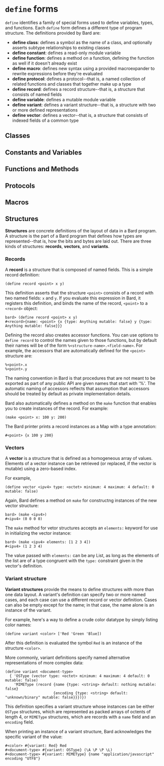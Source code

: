 # `define` forms


`define` identifies a family of special forms used to define variables, types, and functions. Each `define` form defines a different type of program structure. The definitions provided by Bard are:

* **define class**: defines a symbol as the name of a class, and optionally asserts subtype relationships to existing classes
* **define constant**: defines a read-only module variable
* **define function**: defines a method on a function, defining the function as well if it doesn't already exist
* **define macro**: defines new syntax using a provided macroexpander to rewrite expressions before they're evaluated
* **define protocol**: defines a protocol--that is, a named collection of related functions and classes that together make up a type
* **define record**: defines a record structure--that is, a structure that consists of named fields
* **define variable**: defines a mutable module variable
* **define variant**: defines a variant structure--that is, a structure with two or more defined representations
* **define vector**: defines a vector--that is, a structure that consists of indexed fields of a common type

## Classes

## Constants and Variables

## Functions and Methods

## Protocols

## Macros

## Structures

**Structures** are concrete definitions of the layout of data in a Bard program. A structure is the part of a Bard program that defines how types are represented--that is, how the bits and bytes are laid out. There are three kinds of structures: **records**, **vectors**, and **variants**.

### Records

A **record** is a structure that is composed of named fields. This is a simple record definition:

    (define record <point> x y)
    
This definition asserts that the structure `<point>` consists of a record with two named fields: `x` and `y`. If you evaluate this expression in Bard, it registers this definition, and binds the name of the record, `<point>` to a `<record>` object:

    bard> (define record <point> x y)
    #<record>{name: <point> {x {type: Anything mutable: false} y {type: Anything mutable: false}}}

Defining the record also creates accessor functions. You can use options to `define record` to control the names given to those functions, but by default their names will be of the form `%<structure-name>.<field-name>`. For example, the accessors that are automatically defined for the `<point>` structure are:

    %<point>.x
    %<point>.y
    
The naming convention in Bard is that procedures that are not meant to be exported as part of any public API are given names that start with '%'. The automatic naming of accessors reflects that assumption that accessors should be treated by default as private implementation details.

Bard also automatically defines a method on the `make` function that enables you to create instances of the record. For example:

    (make <point> x: 100 y: 200)

The Bard printer prints a record instances as a Map with a type annotation:

    #<point> {x 100 y 200}

### Vectors

A **vector** is a structure that is defined as a homogeneous array of values. Elements of a vector instance can be retrieved (or replaced, if the vector is mutable) using a zero-based index.

For example,

    (define vector <ipv4> type: <octet> minimum: 4 maximum: 4 default: 0 mutable: false)
    
Again, Bard defines a method on `make` for constructng instances of the new vector structure:

    bard> (make <ipv4>)
    #<ipv4> (0 0 0 0)

The `make` method for vetor structures accepts an `elements:` keyword for use in initializing the vector instance:

    bard> (make <ipv4> elements: [1 2 3 4])
    #<ipv4> (1 2 3 4)

The value passed with `elements:` can be any List, as long as the elements of the list are of a type congruent with the `type:` constraint given in the vector's definition.

### Variant structure

**Variant structures** provide the means to define structures with more than one data layout. A variant's definition can specify two or more named cases, and each case can use a different record or vector definition. Cases can also be empty except for the name; in that case, the name alone is an instance of the variant.

For example, here's a way to define a crude color datatype by simply listing color names:

    (define variant <color> ['Red 'Green 'Blue])
    
After this definition is evaluated the symbol `Red` is an instance of the structure `<color>`.

More commonly, variant definitions specify named alternative representations of more complex data:

    (define variant <document-type>
      { 'OSType (vector type: <octet> minimum: 4 maximum: 4 default: 0 mutable: false)
        'MIMEType (record {name {type: <string> default: nothing mutable: false}
                          {encoding {type: <string> default: "unknown/binary" mutable: false}}})})
        
        
This definition specifies a variant structure whose instances can be either `OSType` structures, which are represented as packed arrays of octents of length 4, or `MIMEType` structures, which are records with a `name` field and an `encoding` field.

When printing an instance of a variant structure, Bard acknowledges the specific variant of the value:

    #<color> #{variant: Red} Red
    #<document-type> #{variant: OSType} (\A \P \P \L)
    #<document-type> #{variant: MIMEType} {name "application/javascript" encoding "UTF8"}
    


